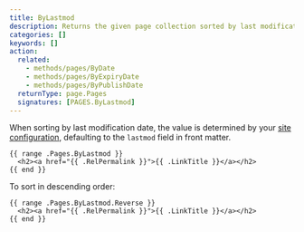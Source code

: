 ```yaml
---
title: ByLastmod
description: Returns the given page collection sorted by last modification date in ascending order.
categories: []
keywords: []
action:
  related:
    - methods/pages/ByDate
    - methods/pages/ByExpiryDate
    - methods/pages/ByPublishDate
  returnType: page.Pages
  signatures: [PAGES.ByLastmod]
---
```


When sorting by last modification date, the value is determined by your [site configuration], defaulting to the `lastmod` field in front matter.

[site configuration]: /getting-started/configuration/#configure-dates

```go-html-template
{{ range .Pages.ByLastmod }}
  <h2><a href="{{ .RelPermalink }}">{{ .LinkTitle }}</a></h2>
{{ end }}
```

To sort in descending order:

```go-html-template
{{ range .Pages.ByLastmod.Reverse }}
  <h2><a href="{{ .RelPermalink }}">{{ .LinkTitle }}</a></h2>
{{ end }}
```
